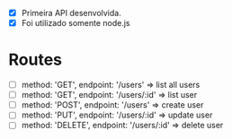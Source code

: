 - [x]  Primeira API desenvolvida.
- [x] Foi utilizado somente node.js 

# Routes

- [ ] method: 'GET', endpoint: '/users' => list all users
- [ ] method: 'GET', endpoint: '/users/:id' => list user
- [ ] method: 'POST', endpoint: '/users' => create user
- [ ] method: 'PUT', endpoint: '/users/:id' => update user
- [ ] method: 'DELETE', endpoint: '/users/:id' => delete user
